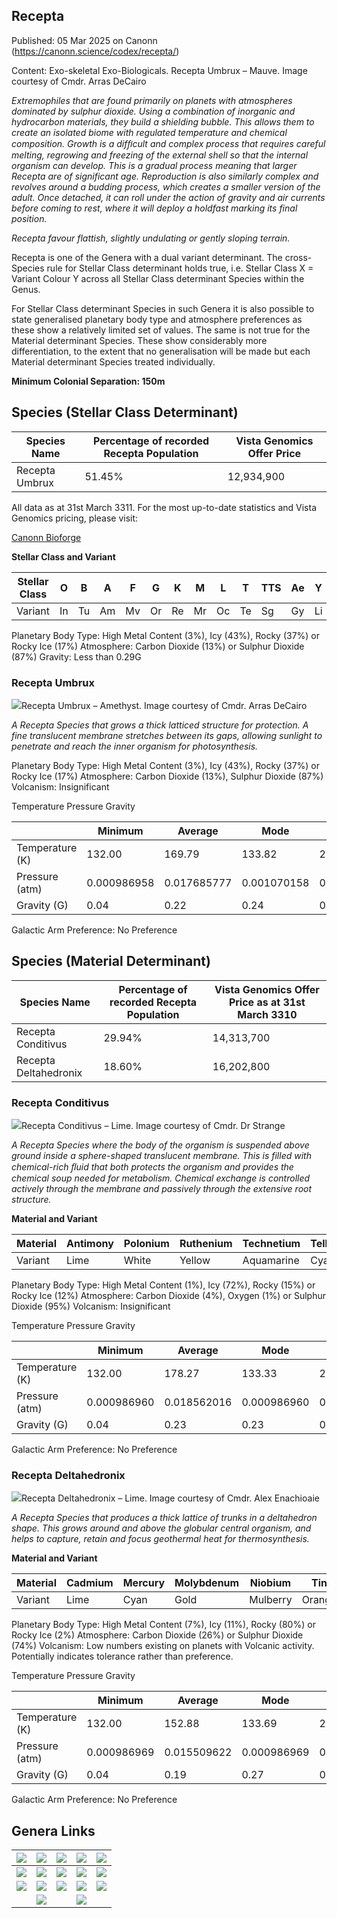 ## Recepta

Published: 05 Mar 2025 on Canonn (https://canonn.science/codex/recepta/)

Content: Exo-skeletal Exo-Biologicals. Recepta Umbrux – Mauve. Image courtesy of Cmdr. Arras DeCairo

*Extremophiles that are found primarily on planets with atmospheres dominated by sulphur dioxide. Using a combination of inorganic and hydrocarbon materials, they build a shielding bubble. This allows them to create an isolated biome with regulated temperature and chemical composition. Growth is a difﬁcult and complex process that requires careful melting, regrowing and freezing of the external shell so that the internal organism can develop. This is a gradual process meaning that larger Recepta are of significant age. Reproduction is also similarly complex and revolves around a budding process, which creates a smaller version of the adult. Once detached, it can roll under the action of gravity and air currents before coming to rest, where it will deploy a holdfast marking its final position.*

*Recepta favour flattish, slightly undulating or gently sloping terrain.*

Recepta is one of the Genera with a dual variant determinant. The cross-Species rule for Stellar Class determinant holds true, i.e. Stellar Class X = Variant Colour Y across all Stellar Class determinant Species within the Genus.

For Stellar Class determinant Species in such Genera it is also possible to state generalised planetary body type and atmosphere preferences as these show a relatively limited set of values. The same is not true for the Material determinant Species. These show considerably more differentiation, to the extent that no generalisation will be made but each Material determinant Species treated individually.

**Minimum Colonial Separation: 150m**

## Species (Stellar Class Determinant)

| Species Name | Percentage of recorded Recepta Population | Vista Genomics Offer Price |
| --- | --- | --- |
| Recepta Umbrux | 51.45% | 12,934,900 |

All data as at 31st March 3311.
For the most up-to-date statistics and Vista Genomics pricing, please visit: 

[Canonn Bioforge](https://canonn-science.github.io/bioforge)

**Stellar Class and Variant** 

| Stellar Class | O | B | A | F | G | K | M | L | T | TTS | Ae | Y | W | D | N |
| --- | --- | --- | --- | --- | --- | --- | --- | --- | --- | --- | --- | --- | --- | --- | --- |
| Variant | In | Tu | Am | Mv | Or | Re | Mr | Oc | Te | Sg | Gy | Li |  | Ye | Em |

Planetary Body Type: High Metal Content (3%), Icy (43%), Rocky (37%) or Rocky Ice (17%)
Atmosphere: Carbon Dioxide (13%) or Sulphur Dioxide (87%)
Gravity: Less than 0.29G

### Recepta Umbrux

![](https://canonn.science/wp-content/uploads/2023/12/Trello_Recepta_Umbrux_Amethyst_Oochost_HC-C_d0_Arras_DeCairo-1024x576.jpg)Recepta Umbrux – Amethyst. Image courtesy of Cmdr. Arras DeCairo

*A Recepta Species that grows a thick latticed structure for protection. A fine translucent membrane stretches between its gaps, allowing sunlight to penetrate and reach the inner organism for photosynthesis.*

Planetary Body Type: High Metal Content (3%), Icy (43%), Rocky (37%) or Rocky Ice (17%)
Atmosphere: Carbon Dioxide (13%), Sulphur Dioxide (87%)
Volcanism: Insignificant

Temperature Pressure Gravity

|  | Minimum | Average | Mode | Maximum |
| --- | --- | --- | --- | --- |
| Temperature (K) | 132.00 | 169.79 | 133.82 | 272.66 |
| Pressure (atm) | 0.000986958 | 0.017685777 | 0.001070158 | 0.098575476 |
| Gravity (G) | 0.04 | 0.22 | 0.24 | 0.28 |

Galactic Arm Preference: No Preference

## Species (Material Determinant)

| Species Name | Percentage of recorded Recepta Population | Vista Genomics Offer Price as at 31st March 3310 |
| --- | --- | --- |
| Recepta Conditivus | 29.94% | 14,313,700 |
| Recepta Deltahedronix | 18.60% | 16,202,800 |

### Recepta Conditivus

![](https://canonn.science/wp-content/uploads/2023/12/Trello_Recepta_Conditivus_Lime_Dr_Strange-1024x576.png)Recepta Conditivus – Lime. Image courtesy of Cmdr. Dr Strange

*A Recepta Species where the body of the organism is suspended above ground inside a sphere-shaped translucent membrane. This is filled with chemical-rich ﬂuid that both protects the organism and provides the chemical soup needed for metabolism. Chemical exchange is controlled actively through the membrane and passively through the extensive root structure.*

**Material and Variant**

| Material | Antimony | Polonium | Ruthenium | Technetium | Tellurium | Yttrium |
| --- | --- | --- | --- | --- | --- | --- |
| Variant | Lime | White | Yellow | Aquamarine | Cyan | Green |

Planetary Body Type: High Metal Content (1%), Icy (72%), Rocky (15%) or Rocky Ice (12%)
Atmosphere: Carbon Dioxide (4%), Oxygen (1%) or Sulphur Dioxide (95%)
Volcanism: Insignificant

Temperature Pressure Gravity

|  | Minimum | Average | Mode | Maximum |
| --- | --- | --- | --- | --- |
| Temperature (K) | 132.00 | 178.27 | 133.33 | 272.87 |
| Pressure (atm) | 0.000986960 | 0.018562016 | 0.000986960 | 0.098393416 |
| Gravity (G) | 0.04 | 0.23 | 0.23 | 0.28 |

Galactic Arm Preference: No Preference

### Recepta Deltahedronix

![](https://canonn.science/wp-content/uploads/2023/12/Trello_Recepta_Deltahedronix_Lime_Pleia_Chria_CH-D_d12-1_Alex_Enachioaie-1024x576.png)Recepta Deltahedronix – Lime. Image courtesy of Cmdr. Alex Enachioaie

*A Recepta Species that produces a thick lattice of trunks in a deltahedron shape. This grows around and above the globular central organism, and helps to capture, retain and focus geothermal heat for thermosynthesis.*

**Material and Variant**

| Material | Cadmium | Mercury | Molybdenum | Niobium | Tin | Tungsten |
| --- | --- | --- | --- | --- | --- | --- |
| Variant | Lime | Cyan | Gold | Mulberry | Orange | Red |

Planetary Body Type: High Metal Content (7%), Icy (11%), Rocky (80%) or Rocky Ice (2%)
Atmosphere: Carbon Dioxide (26%) or Sulphur Dioxide (74%)
Volcanism: Low numbers existing on planets with Volcanic activity. Potentially indicates tolerance rather than preference.

Temperature Pressure Gravity

|  | Minimum | Average | Mode | Maximum |
| --- | --- | --- | --- | --- |
| Temperature (K) | 132.00 | 152.88 | 133.69 | 271.78 |
| Pressure (atm) | 0.000986969 | 0.015509622 | 0.000986969 | 0.098419940 |
| Gravity (G) | 0.04 | 0.19 | 0.27 | 0.28 |

Galactic Arm Preference: No Preference

## Genera Links

| [![](https://canonn.science/wp-content/uploads/2023/12/Link-Aleoida.png)](http://canonn.science/codex/aleoida "Aleoida") | [![](https://canonn.science/wp-content/uploads/2023/12/Link-Bacteria.png)](http://canonn.science/codex/bacteria "Bacteria") | [![](https://canonn.science/wp-content/uploads/2023/12/Link-Cactoida.png)](http://canonn.science/codex/cactoida "Cactoida") | [![](https://canonn.science/wp-content/uploads/2023/12/Link-Clypeus.png)](http://canonn.science/codex/clypeus "Clypeus") | [![](https://canonn.science/wp-content/uploads/2023/12/Link-Concha.png)](http://canonn.science/codex/concha "Concha") |
| --- | --- | --- | --- | --- |
| [![](https://canonn.science/wp-content/uploads/2025/05/Link-Electricae.png)](http://canonn.science/codex/electricae "Electricae") | [![](https://canonn.science/wp-content/uploads/2023/12/Link-Fonticulua.png)](http://canonn.science/codex/fonticulua "Fonticulua") | [![](https://canonn.science/wp-content/uploads/2023/12/Link-Frutexa.png)](http://canonn.science/codex/frutexa "Frutexa") | [![](https://canonn.science/wp-content/uploads/2023/12/Link-Fumerola.png)](http://canonn.science/codex/fumerola "Fumerola") | [![](https://canonn.science/wp-content/uploads/2023/12/Link-Fungoida.png)](http://canonn.science/codex/fungoida "Fungoida") |
| [![](https://canonn.science/wp-content/uploads/2023/12/Link-Osseus.png)](http://canonn.science/codex/osseus "Osseus") | [![](https://canonn.science/wp-content/uploads/2023/12/Link-Recepta.png)](http://canonn.science/codex/recepta "Recepta") | [![](https://canonn.science/wp-content/uploads/2023/12/Link-Stratum.png)](http://canonn.science/codex/stratum "Stratum") | [![](https://canonn.science/wp-content/uploads/2023/12/Link-Tubus.png)](https://canonn.science/codex/tubus "Tubus") | [![](https://canonn.science/wp-content/uploads/2023/12/Link-Tussock.png)](http://canonn.science/codex/tussock "Tussock") |
|  | [![](https://canonn.science/wp-content/uploads/2023/12/Link-Appendicies.png)](http://canonn.science/codex/appendices "Appendices") |  | [![](https://canonn.science/wp-content/uploads/2023/12/Link-Odyssey-Family.png)](http://canonn.science/codex/odyssey "Odyssey Family") |  |